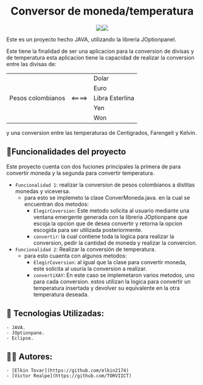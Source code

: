 
<h1 align="center">  Conversor de moneda/temperatura </h1>

<p align="center">
  <img src="https://img.shields.io/badge/Status-Finalizado-green"><img src="https://img.shields.io/badge/Code-JAVA-yellowgreen">
  </p> 
Este es un proyecto hecho JAVA, utilizando la libreria JOptionpanel.

Este tiene la finalidad de ser una aplicacion para la conversion de divisas y de temperatura
esta aplicacion tiene la capacidad de realizar la conversion entre las divisas de:

<div aling="center">   
    <table>
        <tr>
            <td rowspan="6">Pesos colombianos</td>
            <td rowspan="6"><====></td>
            <td>Dolar</td>
        </tr>
        <tr>
            <td>Euro</td>
        </tr>
        <tr>
            <td>Libra Esterlina</td>
        </tr>
        <tr>
            <td>Yen</td>
        </tr>
        <tr>
            <td>Won</td>
        </tr>
    </table>
  <div>
    
 y una conversion entre las temperaturas de Centigrados, Farengeit y Kelvin.

## :hammer:Funcionalidades del proyecto
    
Este proyecto cuenta con dos fuciones principales la primera de para convertir moneda y la segunda para convertir temperatura.
- `Funcionalidad 1`: realizar la conversion de pesos colombianos a distitas monedas y viceversa.
    - para esto se implemeto la clase ConverMoneda.java. en la cual se encuentran dos metodos:
        - `ElegirCoversion`: Este metodo solicita al usuario mediante una ventana emergente generada con la libreria JOptionpane 
                             que escoja la opcion que de desea convertir y retorna la opcion escogida para ser utilizada posteriormente.
        - `convertir`: la cual contiene toda la logica para realizar la conversion, pedir la cantidad de moneda y realizar la convercion.
- `Funcionalidad 2`: Realizar la conversión de temperatura.
    - para esto cuaenta con algunos metodos:
      - `ElegirCoversion`: al igual que la clase para convertir moneda, este solicita al usuria la conversion a realizar.
      - `convertiXAY`: En este caso se implemetaron varios metodos, uno para cada conversion. estos utilizan la logica para convertir un
                       temperatura insertada y devolver su equivalente en la otra temperatura deseada.


    
## :wrench: Tecnologias Utilizadas:
    - JAVA.
    - JOptionpane.
    - Eclipse.
    
## :curly_haired_man: Autores:
    
    - [Elkin Tovar](https://github.com/elkin2174)
    - [Victor Realpe](https://github.com/TORVIICT)
    
    


      

